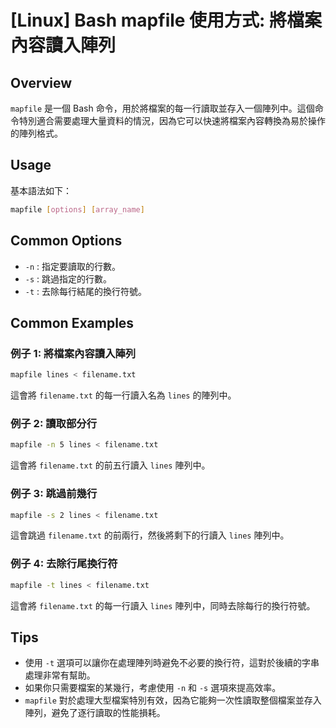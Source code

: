 # [Linux] Bash mapfile 使用方式: 將檔案內容讀入陣列

## Overview
`mapfile` 是一個 Bash 命令，用於將檔案的每一行讀取並存入一個陣列中。這個命令特別適合需要處理大量資料的情況，因為它可以快速將檔案內容轉換為易於操作的陣列格式。

## Usage
基本語法如下：
```bash
mapfile [options] [array_name]
```

## Common Options
- `-n` : 指定要讀取的行數。
- `-s` : 跳過指定的行數。
- `-t` : 去除每行結尾的換行符號。

## Common Examples

### 例子 1: 將檔案內容讀入陣列
```bash
mapfile lines < filename.txt
```
這會將 `filename.txt` 的每一行讀入名為 `lines` 的陣列中。

### 例子 2: 讀取部分行
```bash
mapfile -n 5 lines < filename.txt
```
這會將 `filename.txt` 的前五行讀入 `lines` 陣列中。

### 例子 3: 跳過前幾行
```bash
mapfile -s 2 lines < filename.txt
```
這會跳過 `filename.txt` 的前兩行，然後將剩下的行讀入 `lines` 陣列中。

### 例子 4: 去除行尾換行符
```bash
mapfile -t lines < filename.txt
```
這會將 `filename.txt` 的每一行讀入 `lines` 陣列中，同時去除每行的換行符號。

## Tips
- 使用 `-t` 選項可以讓你在處理陣列時避免不必要的換行符，這對於後續的字串處理非常有幫助。
- 如果你只需要檔案的某幾行，考慮使用 `-n` 和 `-s` 選項來提高效率。
- `mapfile` 對於處理大型檔案特別有效，因為它能夠一次性讀取整個檔案並存入陣列，避免了逐行讀取的性能損耗。